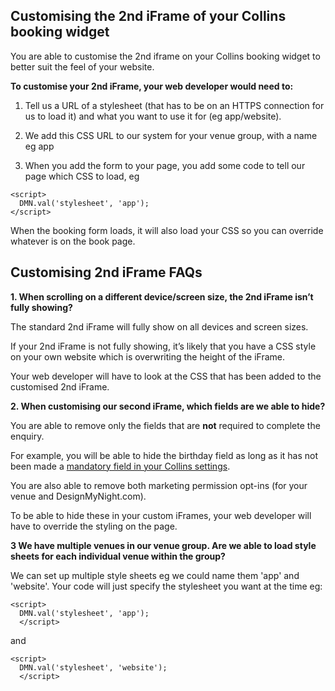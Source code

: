 ## Customising the 2nd iFrame of your Collins booking widget
You are able to customise the 2nd iframe on your Collins booking widget to better suit the feel of your website. 

**To customise your 2nd iFrame, your web developer would need to:**

1. Tell us a URL of a stylesheet (that has to be on an HTTPS connection for us to load it) and what you want to use it for (eg app/website).

1. We add this CSS URL to our system for your venue group, with a name eg app

1. When you add the form to your page, you add some code to tell our page which CSS to load, eg

```
<script>
  DMN.val('stylesheet', 'app');  
</script>
```

When the booking form loads, it will also load your CSS so you can override whatever is on the book page.

## Customising 2nd iFrame FAQs

**1. When scrolling on a different device/screen size, the 2nd iFrame isn’t fully showing?**

The standard 2nd iFrame will fully show on all devices and screen sizes.

If your 2nd iFrame is not fully showing, it’s likely that you have a CSS style on your own website which is overwriting the height of the iFrame.

Your web developer will have to look at the CSS that has been added to the customised 2nd iFrame. 

**2. When customising our second iFrame, which fields are we able to hide?**

You are able to remove only the fields that are **not** required to complete the enquiry. 

For example, you will be able to hide the birthday field as long as it has not been made a [mandatory field in your Collins settings](https://collins.uservoice.com/knowledgebase/articles/1112770-booking-types-making-the-birthday-field-mandator).

You are also able to remove both marketing permission opt-ins (for your venue and DesignMyNight.com).

To be able to hide these in your custom iFrames, your web developer will have to override the styling on the page. 

**3 We have multiple venues in our venue group. Are we able to load style sheets for each individual venue within the group?**

We can set up multiple style sheets eg we could name them 'app' and 'website'. Your code will just specify the stylesheet you want at the time eg: 

```
<script>
  DMN.val('stylesheet', 'app');
  </script>
  ```

and

```
<script>
  DMN.val('stylesheet', 'website');
  </script>
  ```





